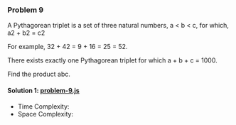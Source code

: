 ### Problem 9
A Pythagorean triplet is a set of three natural numbers, a < b < c, for which, a2 + b2 = c2


For example, 32 + 42 = 9 + 16 = 25 = 52.


There exists exactly one Pythagorean triplet for which a + b + c = 1000.

Find the product abc.

#### Solution 1: [problem-9.js](./problem-9.js)
* Time Complexity: 
* Space Complexity: 
